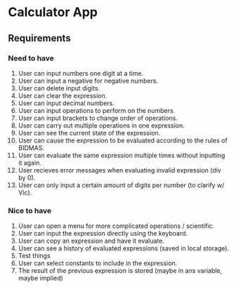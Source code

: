 # Calculator App

## Requirements

### Need to have

1. User can input numbers one digit at a time.
1. User can input a negative for negative numbers.
1. User can delete input digits.
1. User can clear the expression.
1. User can input decimal numbers.
1. User can input operations to perform on the numbers.
1. User can input brackets to change order of operations.
1. User can carry out multiple operations in one expression.
1. User can see the current state of the expression.
1. User can cause the expression to be evaluated according to the rules of BIDMAS.
1. User can evaluate the same expression multiple times without inputting it again.
1. User recieves error messages when evaluating invalid expression (div by 0).
1. User can only input a certain amount of digits per number (to clarify w/ Vic).

### Nice to have

1. User can open a menu for more complicated operations / scientific.
1. User can input the expression directly using the keyboard.
1. User can copy an expression and have it evaluate.
1. User can see a history of evaluated expressions (saved in local storage).
1. Test things
1. User can select constants to include in the expression.
1. The result of the previous expression is stored (maybe in ans variable, maybe implied)
